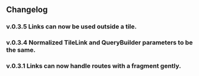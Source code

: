 ## Changelog
### v.0.3.5 Links can now be used outside a tile.
### v.0.3.4 Normalized TileLink and QueryBuilder parameters to be the same.
### v.0.3.1 Links can now handle routes with a fragment gently.
